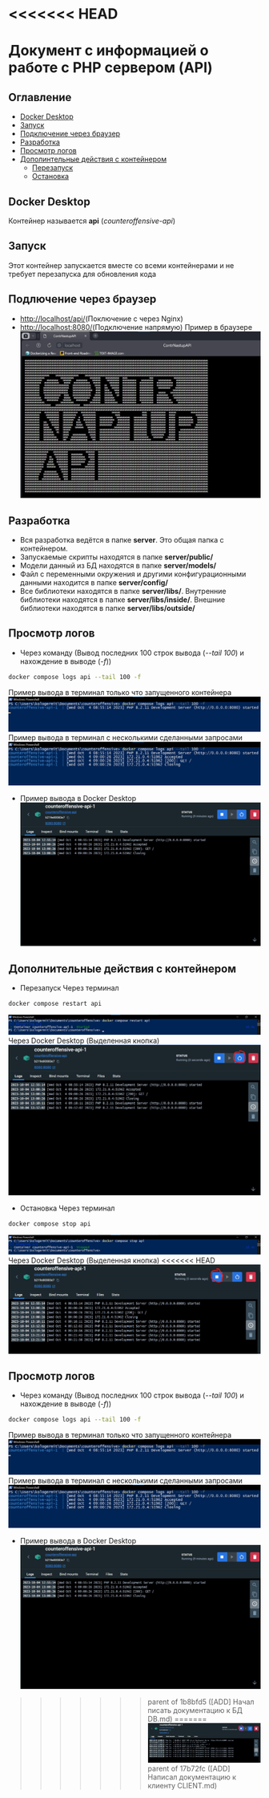 <<<<<<< HEAD
=======
# Документ с информацией о работе с PHP сервером (API)
## Оглавление
+ [Docker Desktop](#docker-desktop)
+ [Запуск](#start)
+ [Подключение через браузер](#browser-connection)
+ [Разработка](#dev)
+ [Просмотр логов](#logs-view)
+ [Дополинтельные действия с контейнером](#other-moves)
	+ [Перезапуск](#restart)
	+ [Остановка](#stop)
<a name="docker-desktop"></a>
## Docker Desktop
Контейнер называется **api** (*counteroffensive-api*)
<a name="start"></a>
## Запуск
Этот контейнер запускается вместе со всеми контейнерами и не требует перезапуска для обновления кода
<a name="browser-connection"></a>
## Подлючение через браузер
+ <a href="http://localhost/api/" target="_blank">http://localhost/api/</a>(Поключение с через Nginx)
+ <a href="http://localhost:8080/" target="_blank">http://localhost:8080/</a>(Подключение напрямую)
Пример в браузере
![Пример подключения к API через браузер](images/server/browser-api-connect-example.jpg)
<a name="dev"></a>
## Разработка
+ Вся разработка ведётся в папке **server**. Это общая папка с контейнером. 
+ Запускаемые скрипты находятся в папке **server/public/**
+ Модели данный из БД находятся в папке **server/models/**
+ Файл с переменными окружения и другими конфигурационными данными находится в папке **server/config/**
+ Все библиотеки находятся в папке **server/libs/**. Внутренние библиотеки находятся в папке **server/libs/inside/**. Внешние библиотеки находятся в папке **server/libs/outside/**
<a name="logs-view"></a>
## Просмотр логов
+ Через команду (Вывод последних 100 строк вывода (*--tail 100*) и нахождение в выводе (*-f*))
```bash
docker compose logs api --tail 100 -f
```
Пример вывода в терминал только что запущенного контейнера
![Пример вывода в терминал](images/server/cmd-logs-example.jpg)
Пример вывода в терминал с несколькими сделанными запросами
![Пример вывода в терминал](images/server/cmd-logs-example2.jpg)
+ Пример вывода в Docker Desktop 
![Пример вывода в Docker Desktop](images/server/docker-desktop-logs-example.jpg)
<a name="other-moves"></a>
## Дополнительные действия с контейнером
<a name="restart"></a>
+ Перезапуск
Через терминал
```bash
docker compose restart api
```
![Пример перезапуска контейнера через терминал](images/server/cmd-container-restart-example.jpg)
Через Docker Desktop (Выделенная кнопка)
![Пример перезапуска контейнера через Docker Desktop](images/server/docker-desktop-restart-container-example.jpg)
<a name="stop"></a>
+ Остановка
Через терминал
```bash
docker compose stop api
```
![Пример остановки контейнера через терминал](images/server/cmd-container-stop-example.jpg)
Через Docker Desktop (Выделенная кнопка)
<<<<<<< HEAD
![Пример остановки контейнера через Docker Desktop](images/server/docker-desktop-stop-container-example.jpg)

<a name="logs-view"></a>
## Просмотр логов
+ Через команду (Вывод последних 100 строк вывода (*--tail 100*) и нахождение в выводе (*-f*))
```bash
docker compose logs api --tail 100 -f
```
Пример вывода в терминал только что запущенного контейнера
![Пример вывода в терминал](images/server/cmd-logs-example.jpg)
Пример вывода в терминал с несколькими сделанными запросами
![Пример вывода в терминал](images/server/cmd-logs-example2.jpg)
+ Пример вывода в Docker Desktop 
![Пример вывода в Docker Desktop](images/server/docker-desktop-logs-example.jpg)
>>>>>>> parent of 1b8bfd5 ([ADD] Начал писать документацию к БД DB.md)
=======
![Пример остановки контейнера через Docker Desktop](images/server/docker-desktop-stop-container-example.jpg)
>>>>>>> parent of 17b72fc ([ADD] Написал документацию к клиенту CLIENT.md)
